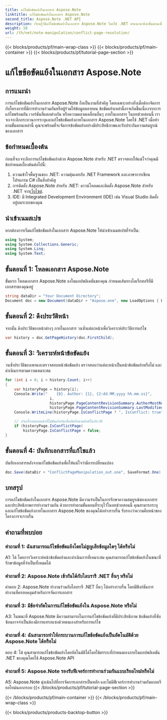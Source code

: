 ```yaml
---
title: แก้ไขข้อขัดแย้งในเอกสาร Aspose.Note
linktitle: แก้ไขข้อขัดแย้งในเอกสาร Aspose.Note
second_title: Aspose.Note .NET API
description: เรียนรู้วิธีแก้ไขข้อขัดแย้งในเอกสาร Aspose.Note โดยใช้ .NET คำแนะนำทีละขั้นตอนเพื่อการแก้ไขข้อขัดแย้งที่มีประสิทธิภาพ
weight: 10
url: /th/net/note-manipulation/conflict-page-resolution/
---
```


{{< blocks/products/pf/main-wrap-class >}}
{{< blocks/products/pf/main-container >}}
{{< blocks/products/pf/tutorial-page-section >}}

# แก้ไขข้อขัดแย้งในเอกสาร Aspose.Note

## การแนะนำ

การแก้ไขข้อขัดแย้งในเอกสาร Aspose.Note ถือเป็นงานที่สำคัญ โดยเฉพาะอย่างยิ่งเมื่อต้องจัดการกับโครงการที่มีการทำงานร่วมกันหรือผู้ร่วมให้ข้อมูลหลายคน ข้อขัดแย้งเหล่านี้อาจเกิดขึ้นเนื่องจากการแก้ไขพร้อมกัน เวอร์ชันที่แตกต่างกัน หรือความคลาดเคลื่อนอื่นๆ ภายในเอกสาร ในบทช่วยสอนนี้ เราจะเจาะลึกกระบวนการระบุและแก้ไขข้อขัดแย้งภายในเอกสาร Aspose.Note โดยใช้ .NET เมื่อทำตามขั้นตอนเหล่านี้ คุณจะพร้อมที่จะจัดการข้อขัดแย้งอย่างมีประสิทธิภาพและรับประกันความสมบูรณ์ของเอกสาร

## ข้อกำหนดเบื้องต้น

ก่อนที่จะเจาะลึกการแก้ไขข้อขัดแย้งด้วย Aspose.Note สำหรับ .NET ตรวจสอบให้แน่ใจว่าคุณมีข้อกำหนดเบื้องต้นต่อไปนี้:

1. ความเข้าใจพื้นฐานของ .NET: ความคุ้นเคยกับ .NET Framework และภาษาการเขียนโปรแกรม C# เป็นสิ่งสำคัญ
2.  การติดตั้ง Aspose.Note สำหรับ .NET: ดาวน์โหลดและติดตั้ง Aspose.Note สำหรับ .NET จาก[เว็บไซต์](https://releases.aspose.com/note/net/).
3. IDE: มี Integrated Development Environment (IDE) เช่น Visual Studio ติดตั้งอยู่บนระบบของคุณ

## นำเข้าเนมสเปซ

หากต้องการเริ่มแก้ไขข้อขัดแย้งในเอกสาร Aspose.Note ให้นำเข้าเนมสเปซที่จำเป็น:

```csharp
using System;
using System.Collections.Generic;
using System.Linq;
using System.Text;
```

## ขั้นตอนที่ 1: โหลดเอกสาร Aspose.Note

ขั้นแรก โหลดเอกสาร Aspose.Note ลงในแอปพลิเคชันของคุณ กำหนดเส้นทางไดเร็กทอรีที่มีเอกสารของคุณอยู่

```csharp
string dataDir = "Your Document Directory";
Document doc = new Document(dataDir + "Aspose.one", new LoadOptions { LoadHistory = true });
```

## ขั้นตอนที่ 2: ดึงประวัติหน้า

จากนั้น ดึงประวัติของหน้าต่างๆ ภายในเอกสาร วนซ้ำแต่ละหน้าเพื่อวิเคราะห์ประวัติการแก้ไข

```csharp
var history = doc.GetPageHistory(doc.FirstChild);
```

## ขั้นตอนที่ 3: วิเคราะห์หน้าข้อขัดแย้ง

วนซ้ำประวัติของเพจและตรวจสอบหน้าข้อขัดแย้ง ตรวจสอบว่าแต่ละหน้าเป็นหน้าข้อขัดแย้งหรือไม่ และดำเนินการตามความเหมาะสม

```csharp
for (int i = 0; i < history.Count; i++)
{
    var historyPage = history[i];
    Console.Write("    {0}. Author: {1}, {2:dd.MM.yyyy hh.mm.ss}",
                    i,
                    historyPage.PageContentRevisionSummary.AuthorMostRecent,
                    historyPage.PageContentRevisionSummary.LastModifiedTime);
    Console.WriteLine(historyPage.IsConflictPage ? ", IsConflict: true" : string.Empty);

    // ทำเครื่องหมายหน้าที่ไม่ขัดแย้งกันเพื่อบันทึกตามปกติในประวัติ
    if (historyPage.IsConflictPage)
        historyPage.IsConflictPage = false;
}
```

## ขั้นตอนที่ 4: บันทึกเอกสารที่แก้ไขแล้ว

บันทึกเอกสารหลังจากแก้ไขข้อขัดแย้งเพื่อให้แน่ใจว่ามีการเปลี่ยนแปลง

```csharp
doc.Save(dataDir + "ConflictPageManipulation_out.one", SaveFormat.One);
```

## บทสรุป

การแก้ไขข้อขัดแย้งในเอกสาร Aspose.Note มีความจำเป็นในการรักษาความสมบูรณ์ของเอกสารและประสิทธิภาพการทำงานร่วมกัน ด้วยการทำตามขั้นตอนที่ระบุไว้ในบทช่วยสอนนี้ คุณสามารถระบุและแก้ไขข้อขัดแย้งภายในเอกสาร Aspose.Note ของคุณได้อย่างราบรื่น รับรองว่าความคืบหน้าของโครงการจะราบรื่น

## คำถามที่พบบ่อย

### คำถามที่ 1: ฉันสามารถแก้ไขข้อขัดแย้งโดยไม่สูญเสียข้อมูลใดๆ ได้หรือไม่

A1: ได้ โดยการวิเคราะห์หน้าข้อขัดแย้งและดำเนินการที่เหมาะสม คุณสามารถแก้ไขข้อขัดแย้งในขณะที่รักษาข้อมูลที่จำเป็นทั้งหมดได้

### คำถามที่ 2: Aspose.Note เข้ากันได้กับไลบรารี .NET อื่นๆ หรือไม่

คำตอบ 2: Aspose.Note ทำงานร่วมกับไลบรารี .NET อื่นๆ ได้อย่างราบรื่น โดยมีฟังก์ชันการทำงานที่ครอบคลุมสำหรับการจัดการเอกสาร

### คำถามที่ 3: มีข้อจำกัดในการแก้ไขข้อขัดแย้งใน Aspose.Note หรือไม่

A3: ในขณะที่ Aspose.Note มีความสามารถในการแก้ไขข้อขัดแย้งที่มีประสิทธิภาพ ข้อขัดแย้งที่ซับซ้อนอาจจำเป็นต้องมีการแทรกแซงด้วยตนเองสำหรับการแก้ไข

### คำถามที่ 4: ฉันสามารถทำให้กระบวนการแก้ไขข้อขัดแย้งเป็นอัตโนมัติด้วย Aspose.Note ได้หรือไม่

ตอบ 4: ได้ คุณสามารถแก้ไขข้อขัดแย้งโดยอัตโนมัติได้โดยใช้ตรรกะที่กำหนดเองภายในแอปพลิเคชัน .NET ของคุณโดยใช้ Aspose.Note API

### คำถามที่ 5: Aspose.Note รองรับฟีเจอร์การทำงานร่วมกันแบบเรียลไทม์หรือไม่

A5: Aspose.Note มุ่งเน้นไปที่การจัดการเอกสารเป็นหลัก และไม่มีฟีเจอร์การทำงานร่วมกันแบบเรียลไทม์นอกกรอบ
{{< /blocks/products/pf/tutorial-page-section >}}

{{< /blocks/products/pf/main-container >}}
{{< /blocks/products/pf/main-wrap-class >}}

{{< blocks/products/products-backtop-button >}}
